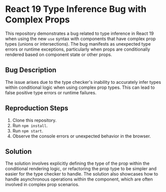 # React 19 Type Inference Bug with Complex Props

This repository demonstrates a bug related to type inference in React 19 when using the new `use` syntax with components that have complex prop types (unions or intersections).  The bug manifests as unexpected type errors or runtime exceptions, particularly when props are conditionally rendered based on component state or other props. 

## Bug Description
The issue arises due to the type checker's inability to accurately infer types within conditional logic when using complex prop types. This can lead to false positive type errors or runtime failures.

## Reproduction Steps
1. Clone this repository.
2. Run `npm install`.
3. Run `npm start`.
4. Observe the console errors or unexpected behavior in the browser.

## Solution
The solution involves explicitly defining the type of the prop within the conditional rendering logic, or refactoring the prop type to be simpler and easier for the type checker to handle.  The solution also showcases how to handle asynchronous operations within the component, which are often involved in complex prop scenarios.